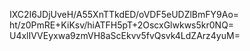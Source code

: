 IXC2I6JDjUveH/A55XnTTkdED/oVDF5eUDZlBmFY9Ao=
ht/z0PmRE+KiKsv/hiATFH5pT+2OscxGlwkws5kr0NQ=
U4xlIVVEyxwa9zmVH8aScEkvv5fvQsvk4LdZArz4yuM=
